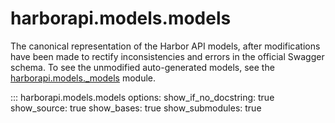 # harborapi.models.models

The canonical representation of the Harbor API models, after modifications have been made to rectify inconsistencies and errors in the official Swagger schema. To see the unmodified auto-generated models, see the [harborapi.models._models](./_models.md) module.

::: harborapi.models.models
    options:
        show_if_no_docstring: true
        show_source: true
        show_bases: true
        show_submodules: true
